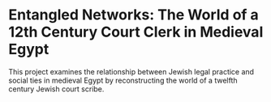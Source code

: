 # Entangled Networks: The World of a 12th Century Court Clerk in Medieval Egypt
This project examines the relationship between Jewish legal practice and social ties in medieval Egypt by reconstructing the world of a twelfth century Jewish court scribe. 
